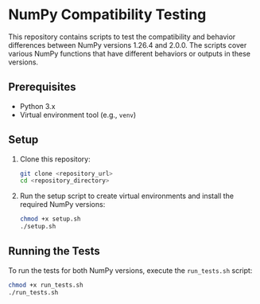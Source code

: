 # NumPy Compatibility Testing

This repository contains scripts to test the compatibility and behavior differences between NumPy versions 1.26.4 and 2.0.0. The scripts cover various NumPy functions that have different behaviors or outputs in these versions.

## Prerequisites

- Python 3.x
- Virtual environment tool (e.g., `venv`)

## Setup

1. Clone this repository:
    ```sh
    git clone <repository_url>
    cd <repository_directory>
    ```

2. Run the setup script to create virtual environments and install the required NumPy versions:
    ```sh
    chmod +x setup.sh
    ./setup.sh
    ```

## Running the Tests

To run the tests for both NumPy versions, execute the `run_tests.sh` script:

```sh
chmod +x run_tests.sh
./run_tests.sh
```